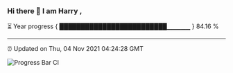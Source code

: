 ### Hi there 👋 I am Harry , 

⏳ Year progress { █████████████████████████▁▁▁▁▁ } 84.16 %

---

⏰ Updated on Thu, 04 Nov 2021 04:24:28 GMT

![Progress Bar CI](https://github.com/duykhang68/duykhang68/workflows/Progress%20Bar%20CI/badge.svg)
